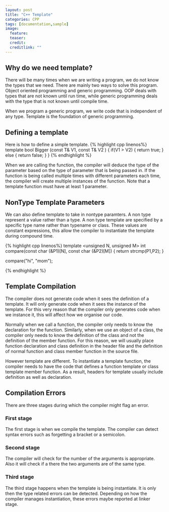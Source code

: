 ```yaml
---
layout: post
title: "C++ Template"
categories: CPP
tags: [documentation,sample]
image:
  feature: 
  teaser:  
  credit: 
  creditlink: ""
---
```

<h2>Why do we need template?</h2> 
There will be many times when we are writing a program, we do not know the types that we need. 
There are mainly two ways to solve this program. Object oriented programming and generic programming. 
OOP deals with types that are not known until run time, while generic programming deals with the type that is not known until compile time. 

When we program a generic program, we write code that is independent of any type. Template is the foundation of generic programming. 

<h2>Defining a template</h2>
Here is how to define a simple template.
{% highlight cpp linenos%}
template <typename T> bool Bigger (const T& V1, const T& V2 )
{
  if(V1 > V2)
  {
    return true;
  }
  else
  {
    return false;
  }
}
{% endhighlight %}

When we are calling the function, the compiler will deduce the type of the parameter based on the type of parameter that is being passed in.
If the function is being called multiple times with different parameters each time, the compiler will create multiple instances of the function.
Note that a template function must have at least 1 parameter. 

<h2>NonType Template Parameters</h2>
We can also define template to take in nontype paramters. A non type represent a value rather than a type. 
A non type template are specified by a specific type name rather than typename or class.
These values are constant expressions, this allow the compiler to instantiate the template during compound time. 

{% highlight cpp linenos%}
template <unsigned N, unsigned M> 
int compare(const char (&P1)[N], const char (&P2)[M])
{
    return strcmp(P1,P2);
}


compare("hi", "mom");

{% endhighlight %}

<h2>Template Compilation</h2>
The compiler does not generate code when it sees the definition of a template. 
It will only generate code when it sees the instance of the template. 
For this very reason that the compiler only generates code when we instance it, this will affect how we organise our code. 

Normally when we call a function, the compiler only needs to know the declaration for the function. 
Similarly, when we use an object of a class, the compiler only needs to know the definition of the class and not the definition of the member function. 
For this reason, we will usually place function declaration and class definition in the header file and the definition of normal function and class member function in the source file.

However template are different. To instantiate a template function, the compiler needs to have the code that defines a function template or class template member function. 
As a result, headers for template usually include definition as well as declaration. 

<h2> Compilation Errors </h2>
There are three stages during which the compiler might flag an error. 

<h3>First stage </h3>
The first stage is when we compile the template. The compiler can detect syntax errors such as forgetting a bracket or a semicolon.

<h3>Second stage </h3>
The compiler will check for the number of the arguments is appropriate. Also it will check if a there the two arguments are of the same type. 

<h3>Third stage </h3>
The third stage happens when the template is being instantiate. It is only then the type related errors can be detected. Depending on how the compiler manages instantiation,
these errors maybe reported at linker stage. 